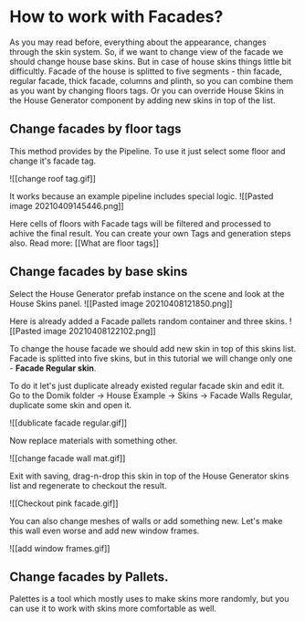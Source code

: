 # How to work with Facades?
As you may read before, everything about the appearance, changes through the skin system. So, if we want to change view of the facade we should change house base skins. But in case of house skins things little bit difficultly. Facade of the house is splitted to five segments - thin facade, regular facade, thick facade, columns and plinth, so you can combine them as you want by changing floors tags. Or you can override House Skins in the House Generator component by adding new skins in top of the list. 

## **Change facades by floor tags**
This method provides by the Pipeline. To use it just select some floor and change it's facade tag.

![[change roof tag.gif]]

It works because an example pipeline includes special logic.
![[Pasted image 20210409145446.png]]

Here cells of floors with Facade tags will be filtered and processed to achive the final result. 
You can create your own Tags and generation steps also. 
Read more: [[What are floor tags]]

## **Change facades by base skins**

Select the House Generator prefab instance on the scene and look at the House Skins panel.
![[Pasted image 20210408121850.png]]

Here is already added a Facade pallets random container and three skins.
![[Pasted image 20210408122102.png]]


To change the house facade we should add new skin in top of this skins list. Facade is splitted into five skins, but in this tutorial we will change only one - **Facade Regular skin**.

To do it let's just duplicate already existed regular facade skin and edit it.
Go to the Domik folder -> House Example -> Skins -> Facade Walls Regular, duplicate some skin and open it.

![[dublicate facade regular.gif]]

Now replace materials with something other.

![[change facade wall mat.gif]]

Exit with saving, drag-n-drop this skin in top of the House Generator skins list and regenerate to checkout the result.


![[Checkout pink facade.gif]]

You can also change meshes of walls or add something new. Let's make this wall even worse and add new window frames.

![[add window frames.gif]]

## **Change facades by Pallets**.
Palettes is a tool which mostly uses to make skins more randomly, but you can use it to work with skins more comfortable as well.

